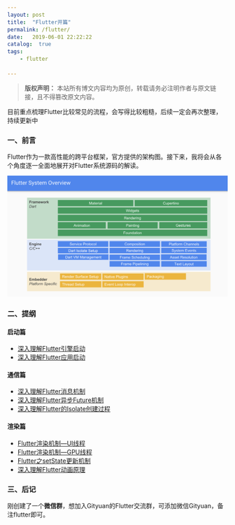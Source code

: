 ```yaml
---
layout: post
title:  "Flutter开篇"
permalink: /flutter/
date:   2019-06-01 22:22:22
catalog:  true
tags:
    - flutter

---
```


> **版权声明：** 本站所有博文内容均为原创，转载请务必注明作者与原文链接，且不得篡改原文内容。

目前重点梳理Flutter比较常见的流程，会写得比较粗糙，后续一定会再次整理，持续更新中

### 一、前言

Flutter作为一款高性能的跨平台框架，官方提供的架构图。接下来，我将会从各个角度逐一全面地展开对Flutter系统源码的解读。

![flutter_overview](/img/flutter-arch/flutter_overview.png)

### 二、提纲

#### 启动篇

- [深入理解Flutter引擎启动](http://gityuan.com/2019/06/22/flutter_booting/)
- [深入理解Flutter应用启动](http://gityuan.com/2019/06/29/flutter_run_app/)

#### 通信篇

- [深入理解Flutter消息机制](http://gityuan.com/2019/07/20/flutter_message_loop/)
- [深入理解Flutter异步Future机制](http://gityuan.com/2019/07/21/flutter_future/)
- [深入理解Flutter的Isolate创建过程](http://gityuan.com/2019/07/27/flutter-isolate/)

#### 渲染篇

- [Flutter渲染机制—UI线程](http://gityuan.com/2019/06/15/flutter_ui_draw/)
- [Flutter渲染机制—GPU线程](http://gityuan.com/2019/06/16/flutter_gpu_draw/)
- [Flutter之setState更新机制](http://gityuan.com/2019/07/06/flutter_set_state/)
- [深入理解Flutter动画原理](http://gityuan.com/2019/07/13/flutter_animator/)

### 三、后记

刚创建了一个**微信群**，想加入Gityuan的Flutter交流群，可添加微信Gityuan，备注flutter即可。

